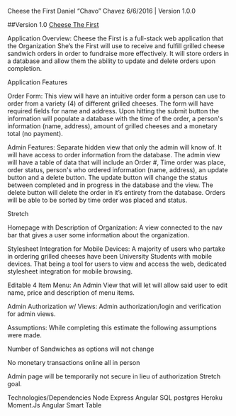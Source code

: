 Cheese the First
Daniel “Chavo” Chavez
6/6/2016 | Version 1.0.0

##Version 1.0
[Cheese The First](http://cheese-the-first.herokuapp.com/#/home)

Application Overview:
Cheese the First is a full-stack web application that the Organization She’s the First will use to receive and fulfill grilled cheese sandwich orders in order to fundraise more effectively. It will store orders in a database and allow them the ability to update and delete orders upon completion.

Application Features

Order Form:
This view will have an intuitive order form a person can use to order from a variety (4) of different grilled cheeses. The form will have required fields for name and address. Upon hitting the submit button the information will populate a database with the time of the order, a person's information (name, address), amount of grilled cheeses and a monetary total (no payment).

Admin Features:
Separate hidden view that only the admin will know of. It will have access to order information from the database. The admin view will have a table of data that will include an Order #, Time order was place, order status, person's who ordered information (name, address), an update button and a delete button. The update button will change the status between completed and in progress in the database and the view. The delete button will delete the order in it’s entirety from the database. Orders will be able to be sorted by time order was placed and status.

Stretch

Homepage with Description of Organization:
A view connected to the nav bar that gives a user some information about the organization.

Stylesheet Integration for Mobile Devices:
A majority of users who partake in ordering grilled cheeses have been University Students with mobile devices. That being a tool for users to view and access the web, dedicated stylesheet integration for mobile browsing.

Editable 4 Item Menu:
An Admin View that will let  will allow said user to edit name, price and description of menu items.

Admin Authorization w/ Views:
Admin authorization/login and verification for admin views.

Assumptions:
While completing this estimate the following assumptions were made.

Number of Sandwiches as options will not change

No monetary transactions online all in person

Admin page will be temporarily not secure in lieu of authorization Stretch goal.

Technologies/Dependencies
Node
Express
Angular
SQL
postgres
Heroku
Moment.Js
Angular Smart Table
